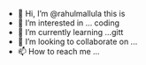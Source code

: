 - 👋 Hi, I’m @rahulmallula this is
- 👀 I’m interested in ... coding
- 🌱 I’m currently learning ...gitt
- 💞️ I’m looking to collaborate on ...
- 📫 How to reach me ...

<!---
rahulmallula/rahulmallula is a ✨ special ✨ repository because its `README.md` (this file) appears on your GitHub profile.
You can click the Preview link to take a look at your changes.
--->
